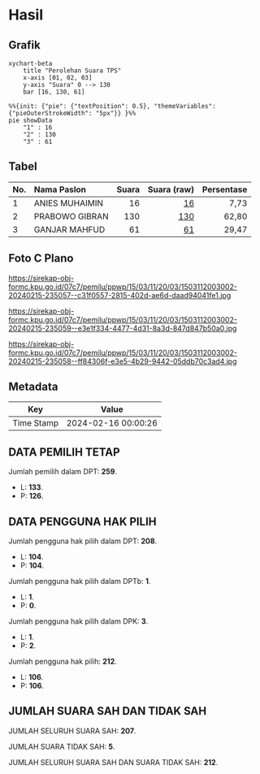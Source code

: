 # Hasil

## Grafik

```mermaid
xychart-beta
    title "Perolehan Suara TPS"
    x-axis [01, 02, 03]
    y-axis "Suara" 0 --> 130
    bar [16, 130, 61]
```

```mermaid
%%{init: {"pie": {"textPosition": 0.5}, "themeVariables": {"pieOuterStrokeWidth": "5px"}} }%%
pie showData
    "1" : 16
    "2" : 130
    "3" : 61
```

## Tabel

| No. | Nama Paslon    | Suara | Suara (raw) | Persentase |
|:--- |:-------------- | -----:| -----------:| ----------:|
| 1   | ANIES MUHAIMIN | 16    | [16][p-1]   | 7,73       |
| 2   | PRABOWO GIBRAN | 130   | [130][p-2]  | 62,80      |
| 3   | GANJAR MAHFUD  | 61    | [61][p-3]   | 29,47      |


[p-1]: https://github.com/gigit-pemilu/pemilu-2024-15-jambi/blob/main/pilpres/hitung-suara/sub/15-jambi/sub/03-sarolangun/sub/11-mandiangin-timur/sub/2003-sungai-butang/sub/002-tps/sub/paslon-1.txt
[p-2]: https://github.com/gigit-pemilu/pemilu-2024-15-jambi/blob/main/pilpres/hitung-suara/sub/15-jambi/sub/03-sarolangun/sub/11-mandiangin-timur/sub/2003-sungai-butang/sub/002-tps/sub/paslon-2.txt
[p-3]: https://github.com/gigit-pemilu/pemilu-2024-15-jambi/blob/main/pilpres/hitung-suara/sub/15-jambi/sub/03-sarolangun/sub/11-mandiangin-timur/sub/2003-sungai-butang/sub/002-tps/sub/paslon-3.txt

## Foto C Plano

https://sirekap-obj-formc.kpu.go.id/07c7/pemilu/ppwp/15/03/11/20/03/1503112003002-20240215-235057--c31f0557-2815-402d-ae6d-daad94041fe1.jpg

https://sirekap-obj-formc.kpu.go.id/07c7/pemilu/ppwp/15/03/11/20/03/1503112003002-20240215-235059--e3e1f334-4477-4d31-8a3d-847d847b50a0.jpg

https://sirekap-obj-formc.kpu.go.id/07c7/pemilu/ppwp/15/03/11/20/03/1503112003002-20240215-235058--ff84306f-e3e5-4b29-9442-05ddb70c3ad4.jpg


## Metadata

| Key        | Value               |
| ---------- | ------------------- |
| Time Stamp | 2024-02-16 00:00:26 |


## DATA PEMILIH TETAP

Jumlah pemilih dalam DPT: **259**.
 * L: **133**.
 * P: **126**.

## DATA PENGGUNA HAK PILIH

Jumlah pengguna hak pilih dalam DPT: **208**.
 * L: **104**.
 * P: **104**.

Jumlah pengguna hak pilih dalam DPTb: **1**.
 * L: **1**.
 * P: **0**.

Jumlah pengguna hak pilih dalam DPK: **3**.
 * L: **1**.
 * P: **2**.

Jumlah pengguna hak pilih: **212**.
 * L: **106**.
 * P: **106**.

## JUMLAH SUARA SAH DAN TIDAK SAH

JUMLAH SELURUH SUARA SAH: **207**.

JUMLAH SUARA TIDAK SAH: **5**.

JUMLAH SELURUH SUARA SAH DAN SUARA TIDAK SAH: **212**.


